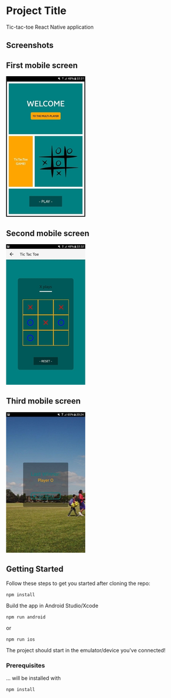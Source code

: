 # Project Title

Tic-tac-toe React Native application

## Screenshots

## First mobile screen
![First Screen](src/assets/readmeScreenshots/screen1-resize.jpg "First screen on mobile")

## Second mobile screen
![Second Screen](src/assets/readmeScreenshots/screen2-resize.jpg "Second screen on mobile")

## Third mobile screen
![Third Screen](src/assets/readmeScreenshots/screen3-resize.jpg "Third screen on mobile")


## Getting Started

Follow these steps to get you started after cloning the repo:

```
npm install
```

Build the app in Android Studio/Xcode

```
npm run android
```

or

```
npm run ios
```

The project should start in the emulator/device you've connected!

### Prerequisites

... will be installed with 

```
npm install
```




